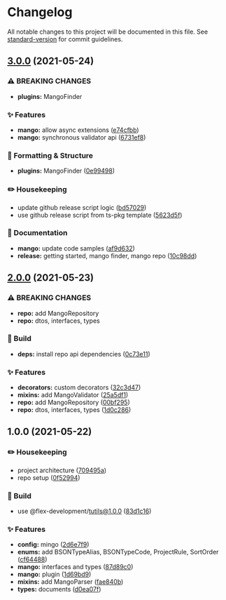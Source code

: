 # Changelog

All notable changes to this project will be documented in this file. See [standard-version](https://github.com/conventional-changelog/standard-version) for commit guidelines.

## [3.0.0](https://github.com/flex-development/mango/compare/v2.0.0...v3.0.0) (2021-05-24)


### ⚠ BREAKING CHANGES

* **plugins:** MangoFinder

### :sparkles: Features

* **mango:** allow async extensions ([e74cfbb](https://github.com/flex-development/mango/commit/e74cfbb9b5a991704854a5c6e50f58d6cb39be30))
* **mango:** synchronous validator api ([6731ef8](https://github.com/flex-development/mango/commit/6731ef8a6e87c1815ad184e48ca16916f8c58c36))


### :nail_care: Formatting & Structure

* **plugins:** MangoFinder ([0e99498](https://github.com/flex-development/mango/commit/0e99498003b5ffe03bfe496194f981ca5e97d07f))


### :pencil2: Housekeeping

* update github release script logic ([bd57029](https://github.com/flex-development/mango/commit/bd57029961f9b1eba0d12b49bff6b4ff332b6ca4))
* use github release script from ts-pkg template ([5623d5f](https://github.com/flex-development/mango/commit/5623d5ff4f681712c64da0e2006df299b433478c))


### :book: Documentation

* **mango:** update code samples ([af9d632](https://github.com/flex-development/mango/commit/af9d632191d83d60ca4b15308fc3ebaf655a3288))
* **release:** getting started, mango finder, mango repo ([10c98dd](https://github.com/flex-development/mango/commit/10c98dd7805c1a4378529f9b64eeeaae731a00e3))

## [2.0.0](https://github.com/flex-development/mango/compare/v1.0.0...v2.0.0) (2021-05-23)


### ⚠ BREAKING CHANGES

* **repo:** add MangoRepository
* **repo:** dtos, interfaces, types

### :hammer: Build

* **deps:** install repo api dependencies ([0c73e11](https://github.com/flex-development/mango/commit/0c73e11351468c6613560ea08d66d3c97a3ddee5))


### :sparkles: Features

* **decorators:** custom decorators ([32c3d47](https://github.com/flex-development/mango/commit/32c3d4767e7e8db90ca1a38381db55876cbfc2bc))
* **mixins:** add MangoValidator ([25a5df1](https://github.com/flex-development/mango/commit/25a5df10d69cc157b94215f2d794b61fb6a97b6c))
* **repo:** add MangoRepository ([00bf295](https://github.com/flex-development/mango/commit/00bf2958b8a68b81b97a1a695fa6f6d97ccef868))
* **repo:** dtos, interfaces, types ([1d0c286](https://github.com/flex-development/mango/commit/1d0c28660da03a92509c21016c9f99ab2b73cf62))

## 1.0.0 (2021-05-22)


### :pencil2: Housekeeping

* project architecture ([709495a](https://github.com/flex-development/mango/commit/709495a0a287dddda14dbff83ea69e641fe07751))
* repo setup ([0f52994](https://github.com/flex-development/mango/commit/0f52994793364b07a60d0b2c6aa8e46fa9952b59))


### :hammer: Build

* use @flex-development/tutils@1.0.0 ([83d1c16](https://github.com/flex-development/mango/commit/83d1c16a13814d8fd1cc212a38e58e0032703da4))


### :sparkles: Features

* **config:** mingo ([2d6e7f9](https://github.com/flex-development/mango/commit/2d6e7f9dd6509d378a92bd789f740b2200d903bb))
* **enums:** add BSONTypeAlias, BSONTypeCode, ProjectRule, SortOrder ([cf64488](https://github.com/flex-development/mango/commit/cf6448896b78dc4ad4494c37e0b5b1cf466ef84c))
* **mango:** interfaces and types ([87d89c0](https://github.com/flex-development/mango/commit/87d89c02043eb37a26f685d9430140e0a435e008))
* **mango:** plugin ([1d69bd9](https://github.com/flex-development/mango/commit/1d69bd9beb5e09bfa611287003c424980ffcdb7d))
* **mixins:** add MangoParser ([fae840b](https://github.com/flex-development/mango/commit/fae840b6fec386c7a10391e29dd97e6d80c62843))
* **types:** documents ([d0ea07f](https://github.com/flex-development/mango/commit/d0ea07f80a0f6aad96cab32ec3acd9e060f487f2))
